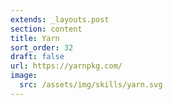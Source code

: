 ```yaml
---
extends: _layouts.post
section: content
title: Yarn
sort_order: 32
draft: false
url: https://yarnpkg.com/
image:
  src: /assets/img/skills/yarn.svg
---
```

